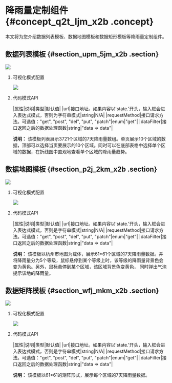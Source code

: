 # 降雨量定制组件 {#concept_q2t_ljm_x2b .concept}

本文将为您介绍数据列表模板、数据地图模板和数据矩形模板等降雨量定制组件。

## 数据列表模板 {#section_upm_5jm_x2b .section}

![](http://static-aliyun-doc.oss-cn-hangzhou.aliyuncs.com/assets/img/18616/154147882010180_zh-CN.png)

1.  可视化模式配置

    ![](http://static-aliyun-doc.oss-cn-hangzhou.aliyuncs.com/assets/img/18616/154147882010181_zh-CN.png)

2.  代码模式API

    |属性|说明|类型|默认值|
    |url|接口地址。如果内容以'state.'开头，输入框会进入表达式模式，否则为字符串模式|string|N/A|
    |requestMethod|接口请求方法。可选值："get", "post", "del", "put", "patch"|enum|"get"|
    |dataFilter|接口返回之后的数据处理函数|string|"data =\> data"|

    **说明：** 该模板列表展示3721个区域的7天降雨量数组。单页展示10个区域的数据，顶部可以选择当页要展示的10个区域。同时可以在底部表格中选择单个区域的数据，在折线图中直观地查看单个区域的降雨量趋势。


## 数据地图模板 {#section_p2j_2km_x2b .section}

![](http://static-aliyun-doc.oss-cn-hangzhou.aliyuncs.com/assets/img/18616/154147882010182_zh-CN.png)

1.  可视化模式配置

    ![](http://static-aliyun-doc.oss-cn-hangzhou.aliyuncs.com/assets/img/18616/154147882010183_zh-CN.png)

2.  代码模式API

    |属性|说明|类型|默认值|
    |url|接口地址。如果内容以'state.'开头，输入框会进入表达式模式，否则是字符串模式|string|N/A|
    |requestMethod|接口请求方法。可选值："get", "post", "del", "put", "patch"|enum|"get"|
    |dataFilter|接口返回之后的数据处理函数|string|"data =\> data"|

    **说明：** 该模板以杭州市地图为载体，展示61\*61个区域的7天降雨量数据。并将降雨量分为5个等级，鼠标悬停到某个等级上时，该等级的降雨量背景色会变为黄色。另外，鼠标悬停到某个区域，该区域背景色变黄色， 同时弹出气泡提示该地的降雨量。


## 数据矩阵模板 {#section_wfj_mkm_x2b .section}

![](http://static-aliyun-doc.oss-cn-hangzhou.aliyuncs.com/assets/img/18616/154147882010184_zh-CN.png)

1.  可视化模式配置

    ![](http://static-aliyun-doc.oss-cn-hangzhou.aliyuncs.com/assets/img/18616/154147882010185_zh-CN.png)

2.  代码模式API

    |属性|说明|类型|默认值|
    |url|接口地址。如果内容以'state.'开头，输入框会进入表达式模式，否则是字符串模式|string|N/A|
    |requestMethod|接口请求方法。可选值："get", "post", "del", "put", "patch"|enum|"get"|
    |dataFilter|接口返回之后的数据处理函数|string|"data =\> data"|

    **说明：** 该模板以61\*61的矩阵形式，展示每个区域的7天降雨量数据。



